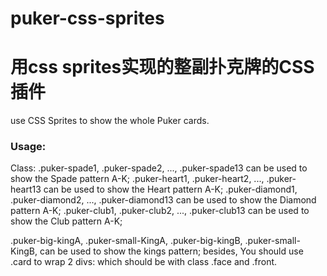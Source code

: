 # puker-css-sprites
<h1>用css sprites实现的整副扑克牌的CSS插件</h1>

use CSS Sprites to show the whole Puker cards.

<h3>Usage:</h3>
Class:
.puker-spade1, .puker-spade2, ..., .puker-spade13 can be used to show the Spade pattern A-K;
.puker-heart1, .puker-heart2, ..., .puker-heart13 can be used to show the Heart pattern A-K;
.puker-diamond1, .puker-diamond2, ..., .puker-diamond13 can be used to show the Diamond pattern A-K;
.puker-club1, .puker-club2, ..., .puker-club13 can be used to show the Club pattern A-K;

.puker-big-kingA, .puker-small-KingA, .puker-big-kingB, .puker-small-KingB, can be used to show the kings pattern;
besides, 
You should use .card to wrap 2 divs: which should be with class .face and .front.

